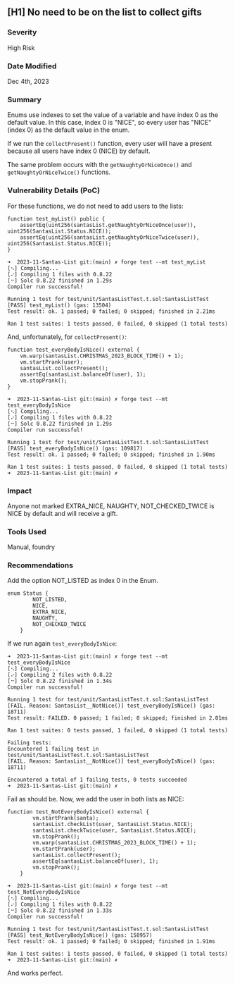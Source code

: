 ## [H1] No need to be on the list to collect gifts

### Severity

High Risk

### Date Modified

Dec 4th, 2023

### Summary

Enums use indexes to set the value of a variable and have index 0 as the default value. In this case, index 0 is "NICE", so every user has "NICE" (index 0) as the default value in the enum.

If we run the `collectPresent()` function, every user will have a present because all users have index 0 (NICE) by default.

The same problem occurs with the `getNaughtyOrNiceOnce()` and `getNaughtyOrNiceTwice()` functions.

### Vulnerability Details (PoC)

For these functions, we do not need to add users to the lists:

```
function test_myList() public {
    assertEq(uint256(santasList.getNaughtyOrNiceOnce(user)), uint256(SantasList.Status.NICE));
    assertEq(uint256(santasList.getNaughtyOrNiceTwice(user)), uint256(SantasList.Status.NICE));
}
```

```
➜  2023-11-Santas-List git:(main) ✗ forge test --mt test_myList
[⠢] Compiling...
[⠔] Compiling 1 files with 0.8.22
[⠒] Solc 0.8.22 finished in 1.29s
Compiler run successful!

Running 1 test for test/unit/SantasListTest.t.sol:SantasListTest
[PASS] test_myList() (gas: 13504)
Test result: ok. 1 passed; 0 failed; 0 skipped; finished in 2.21ms

Ran 1 test suites: 1 tests passed, 0 failed, 0 skipped (1 total tests)
```

And, unfortunately, for `collectPresent()`:

```
function test_everyBodyIsNice() external {
    vm.warp(santasList.CHRISTMAS_2023_BLOCK_TIME() + 1);
    vm.startPrank(user);
    santasList.collectPresent();
    assertEq(santasList.balanceOf(user), 1);
    vm.stopPrank();
}
```

```
➜  2023-11-Santas-List git:(main) ✗ forge test --mt test_everyBodyIsNice
[⠢] Compiling...
[⠔] Compiling 1 files with 0.8.22
[⠒] Solc 0.8.22 finished in 1.29s
Compiler run successful!

Running 1 test for test/unit/SantasListTest.t.sol:SantasListTest
[PASS] test_everyBodyIsNice() (gas: 109817)
Test result: ok. 1 passed; 0 failed; 0 skipped; finished in 1.90ms

Ran 1 test suites: 1 tests passed, 0 failed, 0 skipped (1 total tests)
➜  2023-11-Santas-List git:(main) ✗
```

### Impact

Anyone not marked EXTRA_NICE, NAUGHTY, NOT_CHECKED_TWICE is NICE by default and will receive a gift.

### Tools Used

Manual, foundry

### Recommendations

Add the option NOT_LISTED as index 0 in the Enum.

```
enum Status {
        NOT_LISTED,
        NICE,
        EXTRA_NICE,
        NAUGHTY,
        NOT_CHECKED_TWICE
    }
```

If we run again `test_everyBodyIsNice`:

```
➜  2023-11-Santas-List git:(main) ✗ forge test --mt test_everyBodyIsNice
[⠢] Compiling...
[⠔] Compiling 2 files with 0.8.22
[⠒] Solc 0.8.22 finished in 1.34s
Compiler run successful!

Running 1 test for test/unit/SantasListTest.t.sol:SantasListTest
[FAIL. Reason: SantasList__NotNice()] test_everyBodyIsNice() (gas: 18711)
Test result: FAILED. 0 passed; 1 failed; 0 skipped; finished in 2.01ms

Ran 1 test suites: 0 tests passed, 1 failed, 0 skipped (1 total tests)

Failing tests:
Encountered 1 failing test in test/unit/SantasListTest.t.sol:SantasListTest
[FAIL. Reason: SantasList__NotNice()] test_everyBodyIsNice() (gas: 18711)

Encountered a total of 1 failing tests, 0 tests succeeded
➜  2023-11-Santas-List git:(main) ✗
```

Fail as should be. Now, we add the user in both lists as NICE:

```
function test_NotEveryBodyIsNice() external {
        vm.startPrank(santa);
        santasList.checkList(user, SantasList.Status.NICE);
        santasList.checkTwice(user, SantasList.Status.NICE);
        vm.stopPrank();
        vm.warp(santasList.CHRISTMAS_2023_BLOCK_TIME() + 1);
        vm.startPrank(user);
        santasList.collectPresent();
        assertEq(santasList.balanceOf(user), 1);
        vm.stopPrank();
    }
```

```
➜  2023-11-Santas-List git:(main) ✗ forge test --mt test_NotEveryBodyIsNice
[⠢] Compiling...
[⠔] Compiling 1 files with 0.8.22
[⠒] Solc 0.8.22 finished in 1.33s
Compiler run successful!

Running 1 test for test/unit/SantasListTest.t.sol:SantasListTest
[PASS] test_NotEveryBodyIsNice() (gas: 158957)
Test result: ok. 1 passed; 0 failed; 0 skipped; finished in 1.91ms

Ran 1 test suites: 1 tests passed, 0 failed, 0 skipped (1 total tests)
➜  2023-11-Santas-List git:(main) ✗

```

And works perfect.
